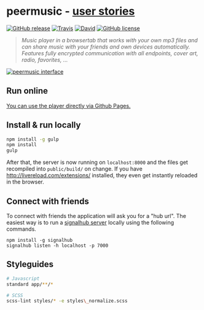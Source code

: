 # peermusic - [user stories](https://github.com/peermusic/user-stories/issues)

[![GitHub release](https://img.shields.io/badge/release-v0.1.0-blue.svg?style=flat-square)](https://github.com/peermusic/desktop/releases)
[![Travis](https://img.shields.io/travis/peermusic/desktop/master.svg?style=flat-square)](https://travis-ci.org/peermusic/desktop)
[![David](https://img.shields.io/david/peermusic/desktop.svg?style=flat-square)]()
[![GitHub license](https://img.shields.io/badge/licence-AGPL_v3.0-blue.svg?style=flat-square)](https://github.com/peermusic/desktop/blob/master/LICENSE)

> *Music player in a browsertab that works with your own mp3 files and can share music with your friends and own devices automatically. Features fully encrypted communication with all endpoints, cover art, radio, favorites, ...*

[![peermusic interface](http://i.imgur.com/zkNgtMO.png)](http://peermusic.github.io/)

## Run online

[You can use the player directly via Github Pages.](http://peermusic.github.io/)

## Install & run locally

```sh
npm install -g gulp
npm install
gulp
```

After that, the server is now running on `localhost:8000` and the files get recompiled into `public/build/` on change. 
If you have http://livereload.com/extensions/ installed, they even get instantly reloaded in the browser.

## Connect with friends

To connect with friends the application will ask you for a "hub url". 
The easiest way is to run a [signalhub server](https://github.com/mafintosh/signalhub) locally using the following commands.

```
npm install -g signalhub
signalhub listen -h localhost -p 7000
```

## Styleguides

```sh
# Javascript
standard app/**/*

# SCSS
scss-lint styles/* -e styles\_normalize.scss
```
